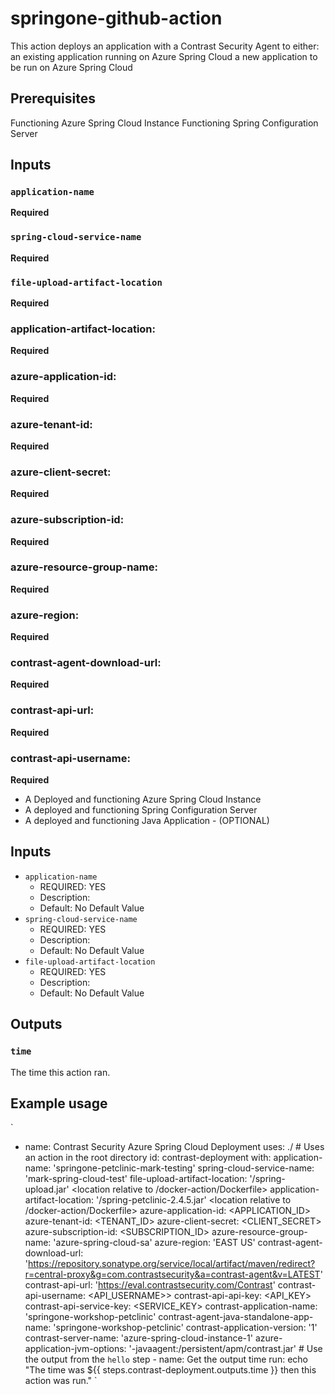 # springone-github-action

This action deploys an application with a Contrast Security Agent to either:
an existing application running on Azure Spring Cloud
a new application to be run on Azure Spring Cloud

## Prerequisites

Functioning Azure Spring Cloud Instance
Functioning Spring Configuration Server

## Inputs

### `application-name`

**Required**

### `spring-cloud-service-name`

**Required** 

### `file-upload-artifact-location`

**Required**

### application-artifact-location:

**Required**

### azure-application-id:

**Required**

### azure-tenant-id:

**Required**

### azure-client-secret:

**Required**

### azure-subscription-id:

**Required**

### azure-resource-group-name:

**Required**

### azure-region:

**Required**

### contrast-agent-download-url:

**Required**

### contrast-api-url:

**Required**

### contrast-api-username:

**Required**


- A Deployed and functioning Azure Spring Cloud Instance
- A deployed and functioning Spring Configuration Server
- A deployed and functioning Java Application - (OPTIONAL)

## Inputs
- `application-name`
  - REQUIRED: YES
  - Description:
  - Default: No Default Value
- `spring-cloud-service-name`
  - REQUIRED: YES
  - Description:
  - Default: No Default Value
- `file-upload-artifact-location`
  - REQUIRED: YES
  - Description:
  - Default: No Default Value

## Outputs

### `time`

The time this action ran.

## Example usage
`
- name: Contrast Security Azure Spring Cloud Deployment
        uses: ./ # Uses an action in the root directory
        id: contrast-deployment
        with:
          application-name: 'springone-petclinic-mark-testing'
          spring-cloud-service-name: 'mark-spring-cloud-test'
          file-upload-artifact-location: '/spring-upload.jar' <location relative to /docker-action/Dockerfile>
          application-artifact-location: '/spring-petclinic-2.4.5.jar' <location relative to /docker-action/Dockerfile>
          azure-application-id: <APPLICATION_ID>
          azure-tenant-id: <TENANT_ID>
          azure-client-secret: <CLIENT_SECRET>
          azure-subscription-id: <SUBSCRIPTION_ID>
          azure-resource-group-name: 'azure-spring-cloud-sa'
          azure-region: 'EAST US'
          contrast-agent-download-url: 'https://repository.sonatype.org/service/local/artifact/maven/redirect?r=central-proxy&g=com.contrastsecurity&a=contrast-agent&v=LATEST'
          contrast-api-url: 'https://eval.contrastsecurity.com/Contrast'
          contrast-api-username: <API_USERNAME>>
          contrast-api-api-key: <API_KEY>
          contrast-api-service-key: <SERVICE_KEY>
          contrast-application-name: 'springone-workshop-petclinic'
          contrast-agent-java-standalone-app-name: 'springone-workshop-petclinic'
          contrast-application-version: '1'
          contrast-server-name: 'azure-spring-cloud-instance-1'
          azure-application-jvm-options: '-javaagent:/persistent/apm/contrast.jar'
      # Use the output from the `hello` step
      - name: Get the output time
        run: echo "The time was ${{ steps.contrast-deployment.outputs.time }} then this action was run."
`
